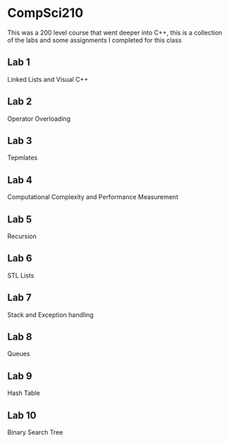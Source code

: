# CompSci210
This was a 200 level course that went deeper into C++, this is a collection of the labs and some assignments I completed for this class
## Lab 1 
Linked Lists and Visual C++
## Lab 2 
Operator Overloading
## Lab 3
Tepmlates
## Lab 4
Computational Complexity and Performance Measurement
## Lab 5 
Recursion
## Lab 6 
STL Lists
## Lab 7 
Stack and Exception handling
## Lab 8
Queues
## Lab 9
Hash Table
## Lab 10
Binary Search Tree
